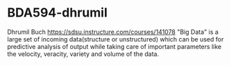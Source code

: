 # BDA594-dhrumil
Dhrumil Buch
https://sdsu.instructure.com/courses/141078
"Big Data" is a large set of incoming data(structure or unstructured) which can be used for predictive analysis of output while taking care of important parameters like the velocity, veracity, variety and volume of the data.
